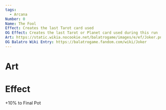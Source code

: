 ```yaml
---
tags:
  - Arcana
Number: 0
Name: The Fool
Effect: Creates the last Tarot card used
OG Effect: Creates the last Tarot or Planet card used during this run
Art: https://static.wikia.nocookie.net/balatrogame/images/e/ef/Joker.png/revision/latest?cb=20230925003651
OG Balatro Wiki Entry: https://balatrogame.fandom.com/wiki/Joker
---
```

# Art
# Effect
+10% to Final Pot